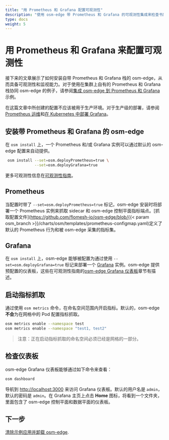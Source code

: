 ```yaml
---
title: "用 Prometheus 和 Grafana 配置可观测性"
description: "使用 osm-edge 带 Prometheus 和 Grafana 的可观测性集成来检查书店应用间的流量"
type: docs
weight: 5
---
```


# 用 Prometheus 和 Grafana 来配置可观测性

接下来的文章展示了如何安装自带 Prometheus 和 Grafana 栈的 osm-edge，从而具备可观测性和监视能力。对于使用在集群上自有的 Prometheus 和 Grafana 栈协同 osm-edge 的例子，请参阅[集成 osm-edge 到 Prometheus 和 Grafana](/docs/demos/prometheus_grafana/)示例。

在这篇文章中所创建的配置不应该被用于生产环境。对于生产级的部署，请参阅 [Prometheus 运维](https://github.com/prometheus-operator/prometheus-operator/blob/master/Documentation/user-guides/getting-started.md)和[在 Kubernetes 中部署 Grafana](https://grafana.com/docs/grafana/latest/installation/kubernetes/)。


## 安装带 Prometheus 和 Grafana 的 osm-edge

在 `osm install` 上，一个 Prometheus 和/或 Grafana 实例可以通过默认的 osm-edge 配置来自动提供。
```bash
 osm install --set=osm.deployPrometheus=true \
             --set=osm.deployGrafana=true
```
更多可观测性信息在[可观测性指南](/docs/guides/observability)。

## Prometheus

当配置时带了 `--set=osm.deployPrometheus=true` 标记，osm-edge 安装时将部署一个 Prometheus 实例来抓取 sidecar 和 osm-edge 控制平面指标端点。[抓取配置文件](https://github.com/flomesh-io/osm-edge/blob/{{< param osm_branch >}}/charts/osm/templates/prometheus-configmap.yaml)定义了默认的 Prometheus 行为和被 osm-edge 采集的指标集。

## Grafana

在 `osm install` 上，osm-edge 能够被配置为通过使用 `--set=osm.deployGrafana=true` 标记来部署一个 [Grafana](https://grafana.com/grafana/) 实例。osm-edge 提供预配置的仪表板，这些在可观测性指南的[osm-edge Grafana 仪表板](/docs/guides/observability/metrics/#osm-edge-grafana-仪表板)章节有描述。

## 启动指标抓取

通过使用 `osm metrics` 命令，在命名空间范围内开启指标。默认的，osm-edge **不会**为在网格中的 Pod 配置指标抓取。

```bash
osm metrics enable --namespace test
osm metrics enable --namespace "test1, test2"

```
> 注意：正在启动指标抓取的命名空间必须已经是网格的一部分。

## 检查仪表板

osm-edge Grafana 仪表板能够通过如下命令来查看：

```bash
osm dashboard
```

导航到 [http://localhost:3000](http://localhost:3000) 来访问 Grafana 仪表板。默认的用户名是 `admin`，默认的密码是 `admin`。在 Grafana 主页上点击 **Home** 图标，将看到一个文件夹，里面包含了 osm-edge 控制平面和数据平面的仪表板。

## 下一步

[清除示例应用并卸载 osm-edge](/docs/getting_started/cleanup/).